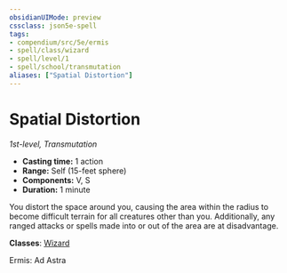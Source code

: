 ```yaml
---
obsidianUIMode: preview
cssclass: json5e-spell
tags:
- compendium/src/5e/ermis
- spell/class/wizard
- spell/level/1
- spell/school/transmutation
aliases: ["Spatial Distortion"]
---
```

# Spatial Distortion
*1st-level, Transmutation*  

- **Casting time:** 1 action
- **Range:** Self (15-feet sphere)
- **Components:** V, S
- **Duration:** 1 minute

You distort the space around you, causing the area within the radius to become difficult terrain for all creatures other than you. Additionally, any ranged attacks or spells made into or out of the area are at disadvantage.

**Classes**: [Wizard](../../../z_compendium/classes/wizard.md#)

Ermis: Ad Astra